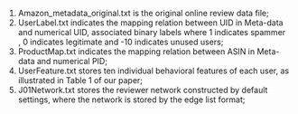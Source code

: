    1) Amazon_metadata_original.txt is the original online review data file;
   2) UserLabel.txt indicates the mapping relation between UID in Meta-data and numerical UID, associated binary labels where 1 indicates spammer , 0 indicates legitimate and -10 indicates unused users;
   3) ProductMap.txt indicates the mapping relation between ASIN in Meta-data and numerical PID;
   4) UserFeature.txt stores ten individual behavioral features of each user, as illustrated in Table 1 of our paper;
   5) J01Network.txt stores the reviewer network constructed by default settings, where the network is stored by the edge list format;

